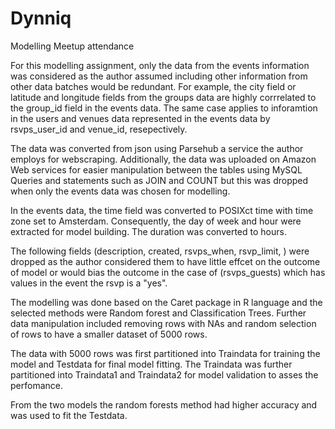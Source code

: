 # Dynniq
Modelling Meetup attendance

For this modelling assignment, only the data from the events information was considered as the author assumed including other information from other data batches would be redundant.
For example, the city field or latitude and longitude fields from the groups data are highly corrrelated to the group_id field in the events data. The same case applies to inforamtion in the users and venues data represented in the events data by rsvps_user_id and venue_id, resepectively. 

The data was converted from json using Parsehub a service the author employs for webscraping. Additionally, the data was uploaded on Amazon Web services for easier manipulation between the tables using MySQL Queries and statements such as JOIN and COUNT but this was dropped when only the events data was chosen for modelling.

In the events data, the time field was converted to POSIXct time with time zone set to Amsterdam. Consequently, the day of week and hour were extracted for model building. The duration was converted to hours.

The following fields (description, created, rsvps_when, rsvp_limit, ) were dropped as the author considered them to have little effcet on the outcome of model or would bias the outcome in the case of (rsvps_guests) which has values in the event the rsvp is a "yes".

The modelling was done based on the Caret package in R language and the selected methods were Random forest and Classification Trees.
Further data manipulation included removing rows with NAs and random selection of rows to have a smaller dataset of 5000 rows.

The data with 5000 rows was first partitioned into Traindata for training the  model and Testdata for final model fitting.
The Traindata was further partitioned into Traindata1 and Traindata2 for model validation to asses the perfomance.

From the two models the random forests method had higher accuracy and was used to fit the Testdata.



